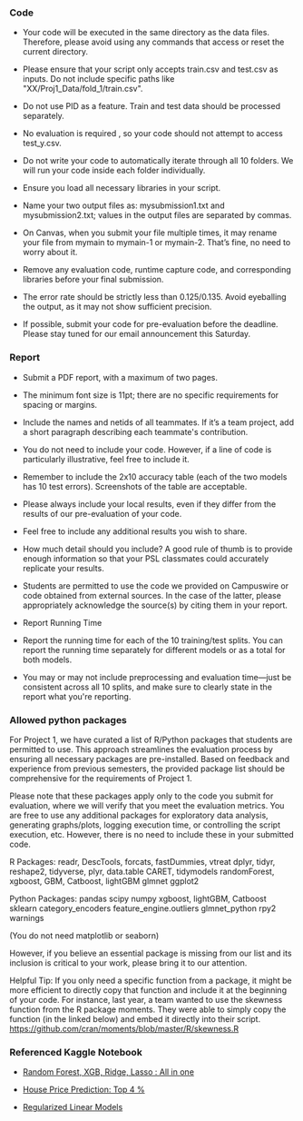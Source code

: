 ### Code
- Your code will be executed in the same directory as the data files. Therefore, please avoid using any commands that access or reset the current directory.

- Please ensure that your script only accepts train.csv and test.csv as inputs. Do not include specific paths like "XX/Proj1_Data/fold_1/train.csv".

- Do not use PID as a feature. Train and test data should be processed separately.

- No evaluation is required , so your code should not attempt to access test_y.csv.

- Do not write your code to automatically iterate through all 10 folders. We will run your code inside each folder individually.

- Ensure you load all necessary libraries in your script.

- Name your two output files as: mysubmission1.txt and mysubmission2.txt; values in the output files are separated by commas.

- On Canvas, when you submit your file multiple times, it may rename your file from mymain to mymain-1 or mymain-2. That’s fine, no need to worry about it.

- Remove any evaluation code, runtime capture code, and corresponding libraries before your final submission.

- The error rate should be strictly less than 0.125/0.135. Avoid eyeballing the output, as it may not show sufficient precision.

- If possible, submit your code for pre-evaluation before the deadline. Please stay tuned for our email announcement this Saturday.

### Report
- Submit a PDF report, with a maximum of two pages.

- The minimum font size is 11pt; there are no specific requirements for spacing or margins.

- Include the names and netids of all teammates. If it’s a team project, add a short paragraph describing each teammate's contribution.

- You do not need to include your code. However, if a line of code is particularly illustrative, feel free to include it.

- Remember to include the 2x10 accuracy table (each of the two models has 10 test errors). Screenshots of the table are acceptable.

- Please always include your local results, even if they differ from the results of our pre-evaluation of your code.

- Feel free to include any additional results you wish to share.

- How much detail should you include? A good rule of thumb is to provide enough information so that your PSL classmates could accurately replicate your results.

- Students are permitted to use the code we provided on Campuswire or code obtained from external sources. In the case of the latter, please appropriately acknowledge the source(s) by citing them in your report.

- Report Running Time

- Report the running time for each of the 10 training/test splits. You can report the running time separately for different models or as a total for both models.

- You may or may not include preprocessing and evaluation time—just be consistent across all 10 splits, and make sure to clearly state in the report what you're reporting.


### Allowed python packages

For Project 1, we have curated a list of R/Python packages that students are permitted to use. This approach streamlines the evaluation process by ensuring all necessary packages are pre-installed. Based on feedback and experience from previous semesters, the provided package list should be comprehensive for the requirements of Project 1.

Please note that these packages apply only to the code you submit for evaluation, where we will verify that you meet the evaluation metrics. You are free to use any additional packages for exploratory data analysis, generating graphs/plots, logging execution time, or controlling the script execution, etc. However, there is no need to include these in your submitted code.

R Packages:
readr, DescTools, forcats, fastDummies, vtreat
dplyr, tidyr, reshape2, tidyverse, plyr, data.table
CARET, tidymodels
randomForest, xgboost, GBM, Catboost, lightGBM
glmnet
ggplot2

Python Packages:
pandas
scipy
numpy
xgboost, lightGBM, Catboost
sklearn
category_encoders
feature_engine.outliers
glmnet_python
rpy2
warnings

(You do not need matplotlib or seaborn)

However, if you believe an essential package is missing from our list and its inclusion is critical to your work, please bring it to our attention.

Helpful Tip: If you only need a specific function from a package, it might be more efficient to directly copy that function and include it at the beginning of your code. For instance, last year, a team wanted to use the skewness function from the R package moments. They were able to simply copy the function (in the linked below) and embed it directly into their script.
https://github.com/cran/moments/blob/master/R/skewness.R



### Referenced Kaggle Notebook

- [Random Forest, XGB, Ridge, Lasso : All in one](https://www.kaggle.com/code/janvichokshi/random-forest-xgb-ridge-lasso-all-in-one/notebook)

- [House Price Prediction: Top 4 %](https://www.kaggle.com/code/noussairmighri/house-price-prediction-top-4/notebook)

- [Regularized Linear Models](https://www.kaggle.com/code/apapiu/regularized-linear-models)